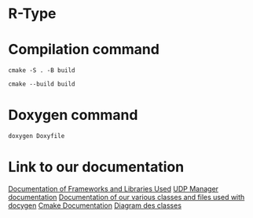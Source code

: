 # R-Type


# Compilation command

    cmake -S . -B build

    cmake --build build

# Doxygen command

    doxygen Doxyfile

# Link to our documentation

[Documentation of Frameworks and Libraries Used](documentation/Documentation_frameworks_bibliotheques_utilises.md)
[UDP Manager documentation](documentation/Documentation_gestionnaire_UDP_RType.md)
[Documentation of our various classes and files used with docygen](https://patricklevyy.github.io/R-Type/)
[Cmake Documentation](documentation/CMakeDocumentation.md)
[Diagram des classes](documentation/diagram_class.pdf)